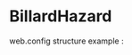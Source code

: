# BillardHazard

web.config structure example :

<?xml version="1.0" encoding="utf-8"?>
<configuration>
  <connectionStrings>
    <add name="connection" connectionString="Data Source=[YOUR_SERVER_NAME];Initial Catalog=[YOUR_DB_NAME];User ID=[USER_ID];Password=[PWD];Persist Security Info=True;" providerName="System.Data.SqlClient" />
  </connectionStrings>
  <location path="." inheritInChildApplications="false">
    <system.webServer>
      <handlers>
        <add name="aspNetCore" path="*" verb="*" modules="AspNetCoreModuleV2" resourceType="Unspecified" />
      </handlers>
      <aspNetCore processPath="dotnet" arguments=".\BillardHazard.dll" stdoutLogEnabled="false" stdoutLogFile=".\logs\stdout" hostingModel="inprocess" />
    </system.webServer>
  </location>
</configuration>

